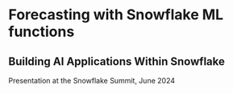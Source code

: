 # Forecasting with Snowflake ML functions
## Building AI Applications Within Snowflake
Presentation at the Snowflake Summit, June 2024
